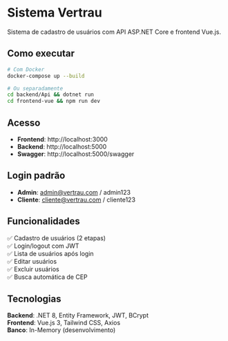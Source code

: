 # Sistema Vertrau

Sistema de cadastro de usuários com API ASP.NET Core e frontend Vue.js.

## Como executar

```bash
# Com Docker
docker-compose up --build

# Ou separadamente
cd backend/Api && dotnet run
cd frontend-vue && npm run dev
```

## Acesso

- **Frontend**: http://localhost:3000
- **Backend**: http://localhost:5000
- **Swagger**: http://localhost:5000/swagger

## Login padrão

- **Admin**: admin@vertrau.com / admin123
- **Cliente**: cliente@vertrau.com / cliente123

## Funcionalidades

✅ Cadastro de usuários (2 etapas)  
✅ Login/logout com JWT  
✅ Lista de usuários após login  
✅ Editar usuários  
✅ Excluir usuários  
✅ Busca automática de CEP  

## Tecnologias

**Backend**: .NET 8, Entity Framework, JWT, BCrypt  
**Frontend**: Vue.js 3, Tailwind CSS, Axios  
**Banco**: In-Memory (desenvolvimento)
